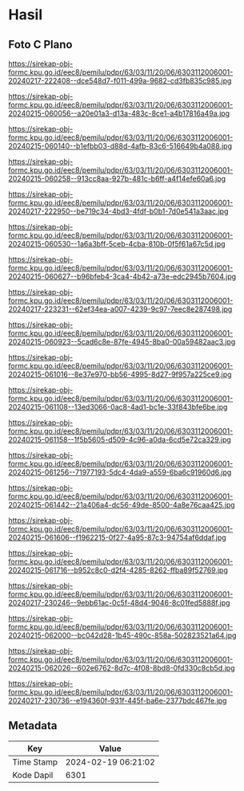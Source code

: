 # Hasil

## Foto C Plano

https://sirekap-obj-formc.kpu.go.id/eec8/pemilu/pdpr/63/03/11/20/06/6303112006001-20240217-222408--dce548d7-f011-499a-9682-cd3fb835c985.jpg

https://sirekap-obj-formc.kpu.go.id/eec8/pemilu/pdpr/63/03/11/20/06/6303112006001-20240215-060056--a20e01a3-d13a-483c-8ce1-a4b17816a49a.jpg

https://sirekap-obj-formc.kpu.go.id/eec8/pemilu/pdpr/63/03/11/20/06/6303112006001-20240215-060140--b1efbb03-d88d-4afb-83c6-516649b4a088.jpg

https://sirekap-obj-formc.kpu.go.id/eec8/pemilu/pdpr/63/03/11/20/06/6303112006001-20240215-060258--913cc8aa-927b-481c-b6ff-a4f14efe60a6.jpg

https://sirekap-obj-formc.kpu.go.id/eec8/pemilu/pdpr/63/03/11/20/06/6303112006001-20240217-222950--be719c34-4bd3-4fdf-b0b1-7d0e541a3aac.jpg

https://sirekap-obj-formc.kpu.go.id/eec8/pemilu/pdpr/63/03/11/20/06/6303112006001-20240215-060530--1a6a3bff-5ceb-4cba-810b-0f5f61a67c5d.jpg

https://sirekap-obj-formc.kpu.go.id/eec8/pemilu/pdpr/63/03/11/20/06/6303112006001-20240215-060627--b96bfeb4-3ca4-4b42-a73e-edc2945b7604.jpg

https://sirekap-obj-formc.kpu.go.id/eec8/pemilu/pdpr/63/03/11/20/06/6303112006001-20240217-223231--62ef34ea-a007-4239-9c97-7eec8e287498.jpg

https://sirekap-obj-formc.kpu.go.id/eec8/pemilu/pdpr/63/03/11/20/06/6303112006001-20240215-060923--5cad6c8e-87fe-4945-8ba0-00a59482aac3.jpg

https://sirekap-obj-formc.kpu.go.id/eec8/pemilu/pdpr/63/03/11/20/06/6303112006001-20240215-061016--8e37e970-bb56-4995-8d27-9f957a225ce9.jpg

https://sirekap-obj-formc.kpu.go.id/eec8/pemilu/pdpr/63/03/11/20/06/6303112006001-20240215-061108--13ed3066-0ac8-4ad1-bc1e-33f843bfe6be.jpg

https://sirekap-obj-formc.kpu.go.id/eec8/pemilu/pdpr/63/03/11/20/06/6303112006001-20240215-061158--1f5b5605-d509-4c96-a0da-6cd5e72ca329.jpg

https://sirekap-obj-formc.kpu.go.id/eec8/pemilu/pdpr/63/03/11/20/06/6303112006001-20240215-061256--71977193-5dc4-4da9-a559-6ba6c91960d6.jpg

https://sirekap-obj-formc.kpu.go.id/eec8/pemilu/pdpr/63/03/11/20/06/6303112006001-20240215-061442--21a406a4-dc56-49de-8500-4a8e76caa425.jpg

https://sirekap-obj-formc.kpu.go.id/eec8/pemilu/pdpr/63/03/11/20/06/6303112006001-20240215-061606--f1962215-0f27-4a95-87c3-94754af6ddaf.jpg

https://sirekap-obj-formc.kpu.go.id/eec8/pemilu/pdpr/63/03/11/20/06/6303112006001-20240215-061716--b952c8c0-d2f4-4285-8262-ffba89f52769.jpg

https://sirekap-obj-formc.kpu.go.id/eec8/pemilu/pdpr/63/03/11/20/06/6303112006001-20240217-230246--9ebb61ac-0c5f-48d4-9046-8c01fed5888f.jpg

https://sirekap-obj-formc.kpu.go.id/eec8/pemilu/pdpr/63/03/11/20/06/6303112006001-20240215-062000--bc042d28-1b45-490c-858a-502823521a64.jpg

https://sirekap-obj-formc.kpu.go.id/eec8/pemilu/pdpr/63/03/11/20/06/6303112006001-20240215-062026--602e6762-8d7c-4f08-8bd8-0fd330c8cb5d.jpg

https://sirekap-obj-formc.kpu.go.id/eec8/pemilu/pdpr/63/03/11/20/06/6303112006001-20240217-230736--e194360f-931f-445f-ba6e-2377bdc467fe.jpg


## Metadata

| Key        | Value               |
| ---------- | ------------------- |
| Time Stamp | 2024-02-19 06:21:02 |
| Kode Dapil | 6301                |



